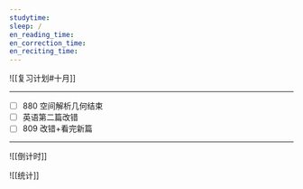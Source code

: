 ```yaml
---
studytime: 
sleep: /
en_reading_time: 
en_correction_time: 
en_reciting_time: 
---
```

![[复习计划#十月]]

---

- [ ] 880 空间解析几何结束
- [ ] 英语第二篇改错
- [ ] 809 改错+看完新篇

---

![[倒计时]]

![[统计]]
